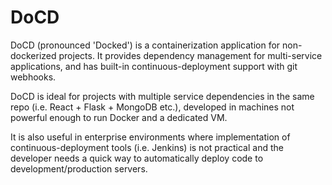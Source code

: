# DoCD

DoCD (pronounced 'Docked') is a containerization application for non-dockerized
projects. It provides dependency management for multi-service applications, and
has built-in continuous-deployment support with git webhooks.

DoCD is ideal for projects with multiple service dependencies in the same repo
(i.e. React + Flask + MongoDB etc.), developed in machines not powerful enough
to run Docker and a dedicated VM.

It is also useful in enterprise environments where implementation of continuous-deployment tools (i.e. Jenkins) is not practical and the developer needs a quick
way to automatically deploy code to development/production servers.
